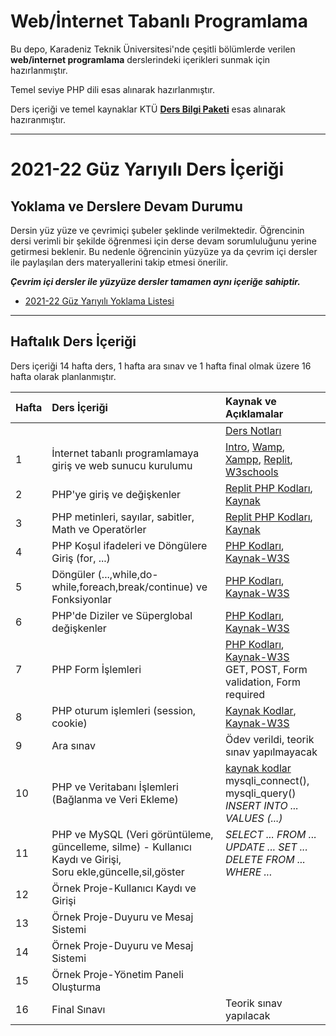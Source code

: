 # Web/İnternet Tabanlı Programlama


Bu depo, Karadeniz Teknik Üniversitesi'nde çeşitli bölümlerde verilen **web/internet programlama** derslerindeki içerikleri sunmak için hazırlanmıştır.

Temel seviye PHP dili esas alınarak hazırlanmıştır.

Ders içeriği ve temel kaynaklar KTÜ [**Ders Bilgi Paketi**](http://www.katalog.ktu.edu.tr/DersBilgiPaketi/course.aspx?pid=3678&lang=1&dbid=548157) esas alınarak hazıranmıştır.

---

# 2021-22 Güz Yarıyılı Ders İçeriği

## Yoklama ve Derslere Devam Durumu
Dersin yüz yüze ve çevrimiçi şubeler şeklinde verilmektedir. Öğrencinin dersi verimli bir şekilde öğrenmesi için derse devam sorumluluğunu yerine getirmesi beklenir. Bu nedenle öğrencinin yüzyüze ya da çevrim içi dersler ile paylaşılan ders materyallerini takip etmesi önerilir. 

**_Çevrim içi dersler ile yüzyüze dersler tamamen aynı içeriğe sahiptir._**

* [2021-22 Güz Yarıyılı Yoklama Listesi][yklm21b]

---

## Haftalık Ders İçeriği
Ders içeriği 14 hafta ders, 1 hafta ara sınav ve 1 hafta final olmak üzere 16 hafta olarak planlanmıştır.

| Hafta | Ders İçeriği                                                  | Kaynak ve Açıklamalar   |
| :-- | :--                                                  | :--    |
|       |                                                               | [Ders Notları][ders_not]    |
| 1     | İnternet tabanlı programlamaya giriş ve web sunucu kurulumu   | [Intro][0], [Wamp][1], [Xampp][2], [Replit][3], [W3schools][4] |
| 2     | PHP'ye giriş ve değişkenler                                   | [Replit PHP Kodları][php-kod-02], [Kaynak][5] |
| 3     | PHP metinleri, sayılar, sabitler, Math ve Operatörler         | [Replit PHP Kodları][php-kod-03], [Kaynak][kaynak3]  |
| 4     | PHP Koşul ifadeleri ve Döngülere Giriş (for, ...)             |  [PHP Kodları][php-kod-04], [Kaynak-W3S][kaynak4] |
| 5     | Döngüler (...,while,do-while,foreach,break/continue) ve Fonksiyonlar    | [PHP Kodları][php-kod-05], [Kaynak-W3S][kaynak5]  |
| 6     | PHP'de Diziler ve Süperglobal değişkenler                     | [PHP Kodları][php-kod-06], [Kaynak-W3S][kaynak6]  |
| 7     | PHP Form İşlemleri                                            | [PHP Kodları][php-kod-07], [Kaynak-W3S][kaynak7] <br> GET, POST, Form validation, Form required  |
| 8     | PHP oturum işlemleri (session, cookie)                        | [Kaynak Kodlar][php-kod-08], [Kaynak-W3S][kaynak8] |
| 9     | Ara sınav                                                     | Ödev verildi, teorik sınav yapılmayacak  |
| 10    | PHP ve Veritabanı İşlemleri  (Bağlanma ve Veri Ekleme)      | [kaynak kodlar][php-kod-10] <br> mysqli_connect(), mysqli_query() <br> _INSERT INTO ... VALUES (...)_  |
| 11    | PHP ve MySQL (Veri görüntüleme, güncelleme, silme) - Kullanıcı Kaydı ve Girişi, <br> Soru ekle,güncelle,sil,göster  | _SELECT ... FROM ..._ <br> _UPDATE ... SET ..._ <br> _DELETE FROM ... WHERE ..._ |
| 12    | Örnek Proje-Kullanıcı Kaydı ve Girişi |   |
| 13    |  Örnek Proje-Duyuru ve Mesaj Sistemi                        |   |
| 14    | Örnek Proje-Duyuru ve Mesaj Sistemi                         |   |
| 15    | Örnek Proje-Yönetim Paneli Oluşturma                          |   |
| 16    | Final Sınavı                                                  | Teorik sınav yapılacak  |


[0]: https://github.com/zyavuz610/learnPHP_inKTU/blob/5205a5cd0d11bd5b0e659d6b9dc6d572a16759e8/images/browser2server.gif
[1]: https://www.wampserver.com/en/
[2]: https://www.apachefriends.org/tr/index.html
[3]: https://replit.com
[4]: https://www.w3schools.com/
[5]: https://www.w3schools.com/php/php_syntax.asp
[yklm21b]: https://docs.google.com/forms/d/e/1FAIpQLSfVCEDtp88MxfLuVd1keBR6TsM46vTCb5KDSF10J1DMqmx0dQ/closedform
[ders_not]: https://docs.google.com/document/d/1COyv8zmO5ISZ-zaChOtJR8u1vShlFNmRFxOmwwDERXA/edit?usp=sharing
[php-kod-02]: https://replit.com/@ZaferYavuz2/02-intro#index.php
[php-kod-03]: https://replit.com/@ZaferYavuz2/03-php-variables
[kaynak3]: https://www.w3schools.com/php/php_if_else.asp
[php-kod-04]: https://replit.com/@ZaferYavuz2/04-if-else#index.php
[kaynak4]: https://www.w3schools.com/php/php_if_else.asp
[php-kod-05]: https://replit.com/@ZaferYavuz2/05-loops-and-functions#index.php
[kaynak5]: https://www.w3schools.com/php/php_looping_while.asp
[php-kod-06]: https://replit.com/@ZaferYavuz2/06-php-arrays#index.php
[kaynak6]: https://www.w3schools.com/php/php_arrays.asp
[php-kod-07]: https://replit.com/@ZaferYavuz2/07-php-forms#index.php
[kaynak7]: https://www.w3schools.com/php/php_forms.asp
[php-kod-08]: https://github.com/zyavuz610/learnPHP_inKTU/tree/main/src/2021-fall(2021-G%C3%BCz)/08-session_cookie
[php-kod-10]: https://github.com/zyavuz610/learnPHP_inKTU/tree/main/src/2021-fall(2021-G%C3%BCz)/10-db_connect_and_insert
[kaynak8]: https://www.w3schools.com/php/php_cookies.asp
